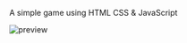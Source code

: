 A simple game using HTML CSS & JavaScript

![preview](https://user-images.githubusercontent.com/85480387/198836122-10536354-a032-4ae1-a2eb-2de37ff13c44.jpg)
